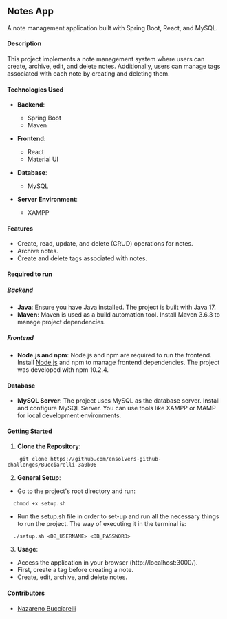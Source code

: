 ## Notes App

A note management application built with Spring Boot, React, and MySQL.

#### Description

This project implements a note management system where users can create, archive, edit, and delete notes. Additionally, users can manage tags associated with each note by creating and deleting them.

#### Technologies Used

- **Backend**:
  - Spring Boot
  - Maven

- **Frontend**:
  - React
  - Material UI

- **Database**:
  - MySQL

- **Server Environment**:
  - XAMPP

#### Features

- Create, read, update, and delete (CRUD) operations for notes.
- Archive notes.
- Create and delete tags associated with notes.

#### Required to run

##### Backend
- **Java**: Ensure you have Java installed. The project is built with Java 17.
- **Maven**: Maven is used as a build automation tool. Install Maven 3.6.3 to manage project dependencies.

##### Frontend
- **Node.js and npm**: Node.js and npm are required to run the frontend. Install [Node.js](https://nodejs.org/) and npm to manage frontend dependencies. The project was developed with npm 10.2.4.

#### Database
- **MySQL Server**: The project uses MySQL as the database server. Install and configure MySQL Server. You can use tools like XAMPP or MAMP for local development environments.

#### Getting Started

1. **Clone the Repository**:

```
    git clone https://github.com/ensolvers-github-challenges/Bucciarelli-3a0b06
```

2. **General Setup**:
- Go to the project's root directory and run:
```
  chmod +x setup.sh
 ```

- Run the setup.sh file in order to set-up and run all the necessary things to run the project. The way of executing it in the terminal is:
```
  ./setup.sh <DB_USERNAME> <DB_PASSWORD>
 ```

3. **Usage**:
- Access the application in your browser (http://localhost:3000/).
- First, create a tag before creating a note.
- Create, edit, archive, and delete notes.

#### Contributors

- [Nazareno Bucciarelli](https://github.com/nazabucciarelli)

